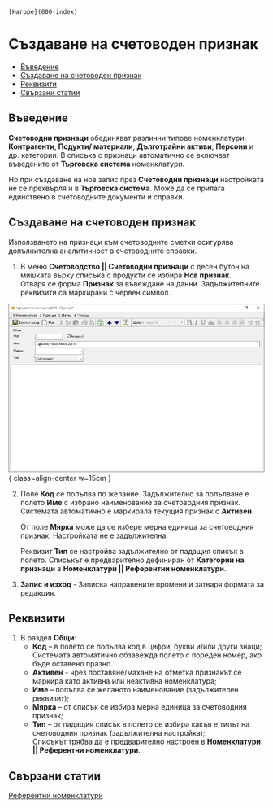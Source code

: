 ```{only} html
[Нагоре](000-index)
```

# **Създаване на счетоводен признак** 

- [Въведение](#въведение)  
- [Създаване на счетоводен признак](#създаване-на-счетоводен-признак)  
- [Реквизити](#реквизити)  
- [Свързани статии](#свързани-статии)

## **Въведение**

**Счетоводни признаци** обединяват различни типове номенклатури: **Контрагенти**, **Подукти/ материали**, **Дълготрайни активи**, **Персони** и др. категории. В списъка с признаци автоматично се включват въведените от **Търговска система** номенклатури.   

Но при създаване на нов запис през **Счетоводни признаци** настройката не се прехвърля и в **Търговска система**. Може да се прилага единствено в счетоводните документи и справки.  

## **Създаване на счетоводен признак**

Използването на признаци към счетоводните сметки осигурява допълнителна аналитичност в счетоводните справки.  

1) В меню **Счетоводство || Счетоводни признаци** с десен бутон на мишката върху списъка с продукти се избира **Нов признак**.  
Отваря се форма **Признак** за въвеждане на данни. Задължителните реквизити са маркирани с червен символ.  

![](902-acc-subjects1.png){ class=align-center w=15cm }

2)  Поле **Код** се попълва по желание. Задължително за попълване е полето **Име** с избрано наименование за счетоводния признак.  
Системата автоматично е маркирала текущия признак с **Активен**.  
   
    От поле **Мярка** може да се избере мерна единица за счетоводния признак. Настройката не е задължителна.  
   
    Реквизит **Тип** се настройва задължително от падащия списък в полето. Списъкът е предварително дефиниран от **Категории на признаци** в **Номенклатури || Референтни номенклатури**.  

3) **Запис и изход** - Записва направените промени и затваря формата за редакция.  

## **Реквизити**

1) В раздел **Общи**:  
   - **Код** – в полето се попълва код в цифри, букви и/или други знаци;  
   Системата автоматично обзавежда полето с пореден номер, ако бъде оставено празно.  
   - **Активен** - чрез поставяне/махане на отметка признакът се маркира като активна или неактивна номенклатура;  
   - **Име** – попълва се желаното наименование (задължителен реквизит);  
   - **Мярка** – от списък се избира мерна единица за счетоводния признак;  
   - **Тип** – от падащия списък в полето се избира какъв е типът на счетоводния признак (задължителна настройка);  
   Списъкът трябва да е предварително настроен в **Номенклатури || Референтни номенклатури**.    

## **Свързани статии**  

[Референтни номенклатури](../../001-ref/001-nomenclatures/001-ref-nomenclatures.md)  